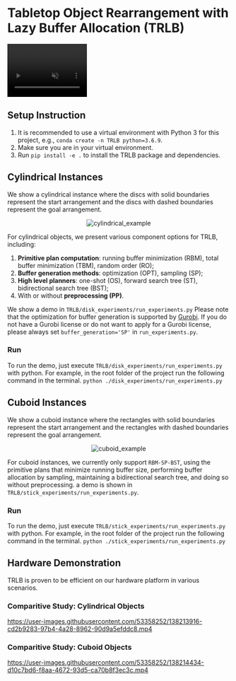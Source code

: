 # Tabletop Object Rearrangement with Lazy Buffer Allocation (TRLB)

<!-- ![scenarios4](https://user-images.githubusercontent.com/53358252/138533080-79885ac0-7f20-465a-bc39-32e5ffe32493.gif) -->


<video width="180" height="120" autoplay muted loop>
    <source src="https://user-images.githubusercontent.com/53358252/140592141-7eac7f16-531a-44d4-8e14-01a55397d2ff.mp4" type="video/mp4"> 
    <p>Your browser does not support the video tag.</p>
</video>


## Setup Instruction

1. It is recommended to use a virtual environment with Python 3 for this project, e.g., `conda create -n TRLB python=3.6.9`.
2. Make sure you are in your virtual environment. 
3. Run `pip install -e .` to install the TRLB package and dependencies. 

## Cylindrical Instances
We show a cylindrical instance where the discs with solid boundaries represent the start arrangement and the discs with dashed boundaries represent the goal arrangement.

<p align="center">
  <img src="https://user-images.githubusercontent.com/53358252/136728746-b6e40e51-d871-462f-928b-cc3fe5ba8729.png" alt="cylindrical_example"/>
</p>
  
For cylindrical objects, we present various component options for TRLB, including:
1. **Primitive plan computation**: running buffer minimization (RBM), total buffer minimization (TBM), random order (RO); 
2. **Buffer generation methods**: optimization (OPT), sampling (SP); 
3. **High level planners**: one-shot (OS), forward search tree (ST), bidirectional search tree (BST); 
4. With or without **preprocessing (PP)**.

We show a demo in `TRLB/disk_experiments/run_experiments.py`
Please note that the optimization for buffer generation is supported by [Gurobi](https://www.gurobi.com/). If you do not have a Gurobi license or do not want to apply for a Gurobi license, please always set `buffer_generation='SP'` in `run_experiments.py`.

### Run
To run the demo, just execute `TRLB/disk_experiments/run_experiments.py` with python. For example, in the root folder of the project run the following command in the terminal.
`python ./disk_experiments/run_experiments.py`

## Cuboid Instances
We show a cuboid instance where the rectangles with solid boundaries represent the start arrangement and the rectangles with dashed boundaries represent the goal arrangement.
<p align="center">
  <img src="https://user-images.githubusercontent.com/53358252/136731248-ad78ed65-506e-4a72-ab82-1dce1b6909b6.png" alt="cuboid_example"/>
</p>

For cuboid instances, we currently only support `RBM-SP-BST`, using the primitive plans that minimize running buffer size,  performing buffer allocation by sampling, maintaining a bidirectional search tree, and doing so without preprocessing. a demo is shown in `TRLB/stick_experiments/run_experiments.py`.

### Run
To run the demo, just execute `TRLB/stick_experiments/run_experiments.py` with python. For example, in the root folder of the project run the following command in the terminal.
`python ./stick_experiments/run_experiments.py`

## Hardware Demonstration
TRLB is proven to be efficient on our hardware platform in various scenarios.

### Comparitive Study: Cylindrical Objects

https://user-images.githubusercontent.com/53358252/138213916-cd2b9283-97b4-4a28-8962-90d9a5efddc8.mp4


### Comparitive Study: Cuboid Objects

https://user-images.githubusercontent.com/53358252/138214434-d10c7bd6-f8aa-4672-93d5-ca70b8f3ec3c.mp4
